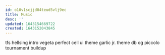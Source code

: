 ```yaml
---
id: o10v1scjjd04teud5vlj9ec
title: Music
desc: ''
updated: 1643154669722
created: 1643152043845
---
```


tfs
  hellsing intro
  vegeta
  perfect cell
  ui theme
  garlic jr. theme
db
  og piccolo
  tournament buildup